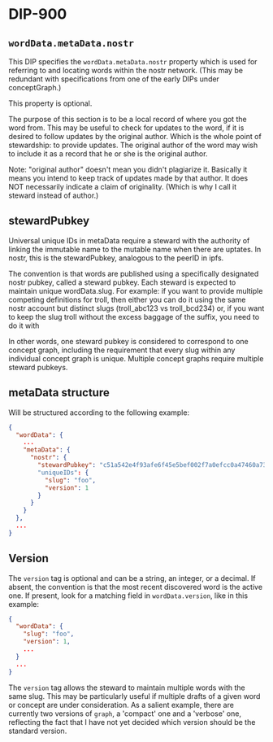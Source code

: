 DIP-900
=====
`wordData.metaData.nostr`
-----

This DIP specifies the `wordData.metaData.nostr` property which is used for referring to and locating words within the nostr network. (This may be redundant with specifications from one of the early DIPs under conceptGraph.)

This property is optional.

The purpose of this section is to be a local record of where you got the word from. This may be useful to check for updates to the word, if it is desired to follow updates by the original author. Which is the whole point of stewardship: to provide updates. The original author of the word may wish to include it as a record that he or she is the original author.

Note: "original author" doesn't mean you didn't plagiarize it. Basically it means you intend to keep track of updates made by that author. It does NOT necessarily indicate a claim of originality. (Which is why I call it steward instead of author.)

## stewardPubkey

Universal unique IDs in metaData require a steward with the authority of linking the immutable name to the mutable name when there are uptates. In nostr, this is the stewardPubkey, analogous to the peerID in ipfs.

The convention is that words are published using a specifically designated nostr pubkey, called a steward pubkey. Each steward is expected to maintain unique wordData.slug. For example: if you want to provide multiple competing definitions for troll, then either you can do it using the same nostr account but distinct slugs (troll_abc123 vs troll_bcd234) or, if you want to keep the slug troll without the excess baggage of the suffix, you need to do it with 

In other words, one steward pubkey is considered to correspond to one concept graph, including the requirement that every slug within any individual concept graph is unique. Multiple concept graphs require multiple steward pubkeys.

## metaData structure

Will be structured according to the following example:

```json
{
  "wordData": {
    ...
    "metaData": {
      "nostr": {
        "stewardPubkey": "c51a542e4f93afe6f45e5bef002f7a0efcc0a47460a736654c0bee5402c482fa"
        "uniqueIDs": {
          "slug": "foo",
          "version": 1
        }
      }
    }
  },
  ...
}
```

## Version

The `version` tag is optional and can be a string, an integer, or a decimal. If absent, the convention is that the most recent discovered word is the active one. If present, look for a matching field in `wordData.version`, like in this example:

```json
{
  "wordData": {
    "slug": "foo",
    "version": 1,
    ...
  }
  ...
}
```

The `version` tag allows the steward to maintain multiple words with the same slug. This may be particularly useful if multiple drafts of a given word or concept are under consideration. As a salient example, there are currently two versions of `graph`, a 'compact' one and a 'verbose' one, reflecting the fact that I have not yet decided which version should be the standard version.
